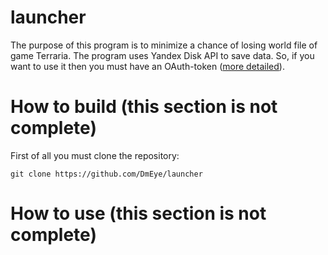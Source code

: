# launcher
The purpose of this program is to minimize a chance of losing world file of game Terraria. The program uses Yandex Disk API to save data. So, if you want to use it then you must have an OAuth-token (<a href="https://yandex.ru/dev/disk/api/concepts/about.html">more detailed</a>).
# How to build (this section is not complete)
First of all you must clone the repository:
```
git clone https://github.com/DmEye/launcher
```
# How to use (this section is not complete)
